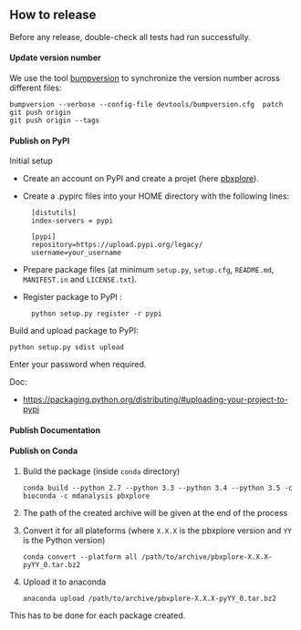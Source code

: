 ## How to release

Before any release, double-check all tests had run successfully.

#### Update version number

We use the tool [bumpversion](https://github.com/peritus/bumpversion) to synchronize the version number
across different files:

    bumpversion --verbose --config-file devtools/bumpversion.cfg  patch
    git push origin
    git push origin --tags

#### Publish on PyPI

Initial setup

- Create an account on PyPI and create a projet (here [pbxplore](https://pypi.python.org/pypi/pbxplore)).

- Create a .pypirc files into your HOME directory with the following lines:

        [distutils]
        index-servers = pypi

        [pypi]
        repository=https://upload.pypi.org/legacy/
        username=your_username

- Prepare package files (at minimum `setup.py`, `setup.cfg`, `README.md`, `MANIFEST.in` and `LICENSE.txt`).

- Register package to PyPI :

        python setup.py register -r pypi



Build and upload package to PyPI:

    python setup.py sdist upload

Enter your password when required.


Doc:

- https://packaging.python.org/distributing/#uploading-your-project-to-pypi


#### Publish Documentation


#### Publish on Conda


1. Build the package (inside `conda` directory)

    `conda build --python 2.7 --python 3.3 --python 3.4 --python 3.5 -c bioconda -c mdanalysis pbxplore`


2. The path of the created archive will be given at the end of the process


3. Convert it for all plateforms (where `X.X.X` is the pbxplore version and `YY` is the Python version)

    `conda convert --platform all /path/to/archive/pbxplore-X.X.X-pyYY_0.tar.bz2`


4. Upload it to anaconda

    `anaconda upload /path/to/archive/pbxplore-X.X.X-pyYY_0.tar.bz2`


This has to be done for each package created.
